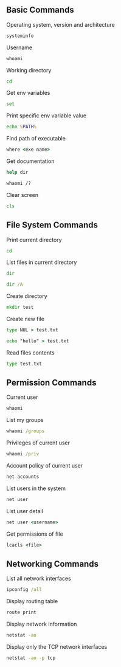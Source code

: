 ## Basic Commands

Operating  system, version and architecture
```cmd
systeminfo
```

Username
```cmd
whoami
```

Working directory
```cmd
cd
```

Get env variables
```cmd
set
```

Print specific env variable value
```cmd
echo %PATH%
```

Find path of executable
```cmd
where <exe name>
```

Get documentation
```cmd
help dir
```

```cmd
whaomi /?
```

Clear screen
```cmd
cls
```

## File System Commands

Print current directory
```cmd
cd
```

List files in current directory
```cmd
dir
```

```cmd
dir /A
```

Create directory
```cmd
mkdir test
```

Create new file
```cmd
type NUL > test.txt
```

```cmd
echo "hello" > test.txt
```

Read files contents
```cmd
type test.txt
```

## Permission Commands

Current user
```cmd
whaomi
```

List my groups
```cmd
whaomi /groups
```

Privileges of current user
```cmd
whaomi /priv
```

Account policy of current user
```cmd
net accounts
```

List users in the system
```cmd
net user
```

List user detail
```cmd
net user <username>
```

Get permissions of file
```cmd
lcacls <file>
```

## Networking Commands

List all network interfaces
```cmd
ipconfig /all
```

Display routing table
```cmd
route print
```

Display network information
```cmd
netstat -ao
```

Display only the TCP network interfaces
```cmd
netstat -ao -p tcp
```








































